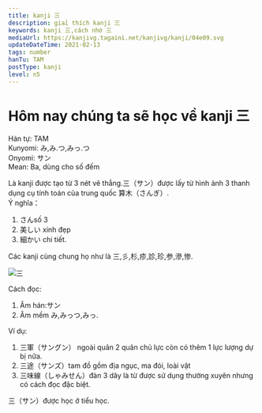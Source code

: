 ```yaml
---
title: kanji 三
description: giaỉ thích kanji 三
keywords: kanji 三,cách nhớ 三
mediaUrl: https://kanjivg.tagaini.net/kanjivg/kanji/04e09.svg
updateDateTime: 2021-02-13
tags: number
hanTu: TAM
postType: kanji
level: n5
---
```


# Hôm nay chúng ta sẽ học về kanji 三
Hán tự: TAM  
Kunyomi: み,み.つ,みっ.つ  
Onyomi: サン  
Mean: Ba, dùng cho số đếm

Là kanji được tạo từ 3 nét vẽ thẳng.三（サン）được lấy từ hình ảnh 3 thanh dụng cụ tính toán của trung quốc 算木（さんぎ）.  
Ý nghĩa：
1. さんsố 3
2. 美しい xinh đẹp
3. 細かい chi tiết.

Các kanji cùng chung họ như là 三,彡,杉,疹,診,珍,参,滲,惨.

![三](https://huusennarare.cocolog-nifty.com/blog/images/2016/08/11/photo_12.jpg "三")

Cách đọc:
1. Âm hán:サン
2. Âm mềm み,みっつ,みっ.

Ví dụ:
1. 三軍（サングン） ngoài quân 2 quân chủ lực còn có thêm 1 lực lượng dự bị nữa.
2. 三途（サンズ）tam đồ gồm địa ngục, ma đói, loài vật
3. 三味線（しゃみせん）đàn 3 dây là từ được sử dụng thường xuyên nhưng có cách đọc đặc biệt.

三（サン）được học ở tiểu học.